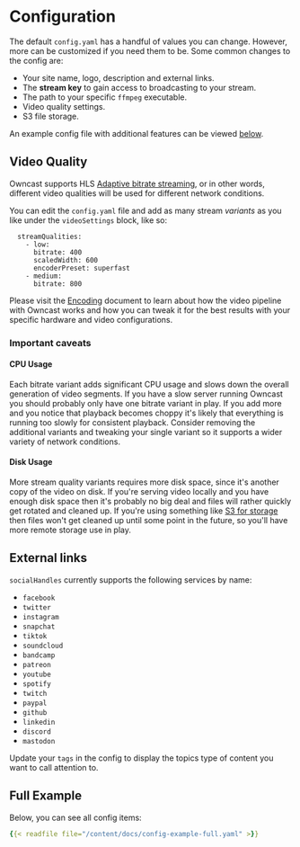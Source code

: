 # Configuration

The default `config.yaml` has a handful of values you can change.  However, more can be customized if you need them to be.  Some common changes to the config are:

* Your site name, logo, description and external links.
* The **stream key** to gain access to broadcasting to your stream.
* The path to your specific `ffmpeg` executable.
* Video quality settings.
* S3 file storage.

An example config file with additional features can be viewed [below](#full-example).

## Video Quality

Owncast supports HLS [Adaptive bitrate streaming](https://en.wikipedia.org/wiki/Adaptive_bitrate_streaming), or in other words, different video qualities will be used for different network conditions.

You can edit the `config.yaml` file and add as many stream _variants_ as you like under the `videoSettings` block, like so:

```
  streamQualities:
    - low:
      bitrate: 400
      scaledWidth: 600
      encoderPreset: superfast
    - medium:
      bitrate: 800
```

Please visit the [Encoding](/docs/encoding/) document to learn about how the video pipeline with Owncast works and how you can tweak it for the best results with your specific hardware and video configurations.

### Important caveats

#### CPU Usage

Each bitrate variant adds significant CPU usage and slows down the overall generation of video segments.  If you have a slow server running Owncast you should probably only have one bitrate variant in play.  If you add more and you notice that playback becomes choppy it's likely that everything is running too slowly for consistent playback.  Consider removing the additional variants and tweaking your single variant so it supports a wider variety of network conditions.

#### Disk Usage

More stream quality variants requires more disk space, since it's another copy of the video on disk.  If you're serving video locally and you have enough disk space then it's probably no big deal and files will rather quickly get rotated and cleaned up.  If you're using something like [S3 for storage](/docs/s3/) then files won't get cleaned up until some point in the future, so you'll have more remote storage use in play.

## External links

`socialHandles` currently supports the following services by name:

* `facebook`
* `twitter`
* `instagram`
* `snapchat`
* `tiktok`
* `soundcloud`
* `bandcamp`
* `patreon`
* `youtube`
* `spotify`
* `twitch`
* `paypal`
* `github`
* `linkedin`
* `discord`
* `mastodon`

Update your `tags` in the config to display the topics type of content you want to call attention to.

## Full Example

Below, you can see all config items:

```yaml
{{< readfile file="/content/docs/config-example-full.yaml" >}}
```